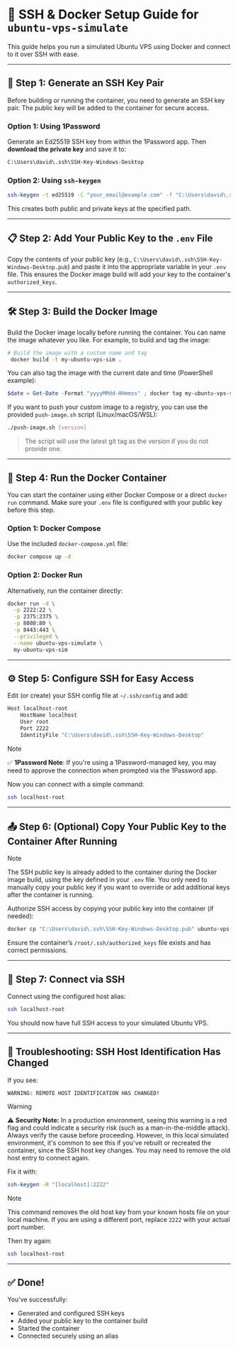 # 🚀 SSH & Docker Setup Guide for `ubuntu-vps-simulate`

This guide helps you run a simulated Ubuntu VPS using Docker and connect to it over SSH with ease.

---

## 🔐 Step 1: Generate an SSH Key Pair

Before building or running the container, you need to generate an SSH key pair. The public key will be added to the container for secure access.

### Option 1: Using 1Password

Generate an Ed25519 SSH key from within the 1Password app.
Then **download the private key** and save it to:

```bash
C:\Users\david\.ssh\SSH-Key-Windows-Desktop
```

### Option 2: Using `ssh-keygen`

```bash
ssh-keygen -t ed25519 -C "your_email@example.com" -f "C:\Users\david\.ssh\SSH-Key-Windows-Desktop"
```

This creates both public and private keys at the specified path.

---

## 📋 Step 2: Add Your Public Key to the `.env` File

Copy the contents of your public key (e.g., `C:\Users\david\.ssh\SSH-Key-Windows-Desktop.pub`) and paste it into the appropriate variable in your `.env` file. This ensures the Docker image build will add your key to the container's `authorized_keys`.

---

## 🛠️ Step 3: Build the Docker Image

Build the Docker image locally before running the container. You can name the image whatever you like. For example, to build and tag the image:

```bash
# Build the image with a custom name and tag
 docker build -t my-ubuntu-vps-sim .
```

You can also tag the image with the current date and time (PowerShell example):

```powershell
$date = Get-Date -Format "yyyyMMdd-HHmmss" ; docker tag my-ubuntu-vps-sim my-ubuntu-vps-sim:$date
```

If you want to push your custom image to a registry, you can use the provided `push-image.sh` script (Linux/macOS/WSL):

```bash
./push-image.sh [version]
```

> The script will use the latest git tag as the version if you do not provide one.

---

## 🐳 Step 4: Run the Docker Container

You can start the container using either Docker Compose or a direct `docker run` command. Make sure your `.env` file is configured with your public key before this step.

### Option 1: Docker Compose

Use the included `docker-compose.yml` file:

```bash
docker compose up -d
```

### Option 2: Docker Run

Alternatively, run the container directly:

```bash
docker run -d \
  -p 2222:22 \
  -p 2375:2375 \
  -p 8080:80 \
  -p 8443:443 \
  --privileged \
  --name ubuntu-vps-simulate \
  my-ubuntu-vps-sim
```

---

## ⚙️ Step 5: Configure SSH for Easy Access

Edit (or create) your SSH config file at `~/.ssh/config` and add:

```bash
Host localhost-root
    HostName localhost
    User root
    Port 2222
    IdentityFile "C:\Users\david\.ssh\SSH-Key-Windows-Desktop"
```

> [!NOTE]
> ✅ **1Password Note**: If you're using a 1Password-managed key, you may need to approve the connection when prompted via the 1Password app.

Now you can connect with a simple command:

```bash
ssh localhost-root
```

---

## 📤 Step 6: (Optional) Copy Your Public Key to the Container After Running

> [!NOTE]
> The SSH public key is already added to the container during the Docker image build, using the key defined in your `.env` file. You only need to manually copy your public key if you want to override or add additional keys after the container is running.

Authorize SSH access by copying your public key into the container (if needed):

```bash
docker cp "C:\Users\david\.ssh\SSH-Key-Windows-Desktop.pub" ubuntu-vps-simulate:/root/.ssh/authorized_keys
```

Ensure the container’s `/root/.ssh/authorized_keys` file exists and has correct permissions.

---

## 🔌 Step 7: Connect via SSH

Connect using the configured host alias:

```bash
ssh localhost-root
```

You should now have full SSH access to your simulated Ubuntu VPS.

---

## 🧯 Troubleshooting: SSH Host Identification Has Changed

If you see:

```
WARNING: REMOTE HOST IDENTIFICATION HAS CHANGED!
```
> [!WARNING]
> ⚠️ **Security Note:** In a production environment, seeing this warning is a red flag and could indicate a security risk (such as a man-in-the-middle attack). Always verify the cause before proceeding. However, in this local simulated environment, it's common to see this if you've rebuilt or recreated the container, since the SSH host key changes. You may need to remove the old host entry to connect again.

Fix it with:

```bash
ssh-keygen -R "[localhost]:2222"
```
> [!NOTE]
> This command removes the old host key from your known hosts file on your local machine.
> If you are using a different port, replace `2222` with your actual port number.

Then try again:

```bash
ssh localhost-root
```

---

## ✅ Done!

You’ve successfully:

* Generated and configured SSH keys
* Added your public key to the container build
* Started the container
* Connected securely using an alias


